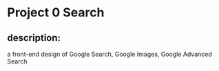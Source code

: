 # Project 0 Search

## description:
a front-end design of Google Search, Google Images, Google Advanced Search 
